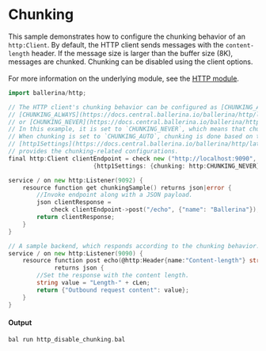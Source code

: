 # Chunking

This sample demonstrates how to configure the chunking behavior of an `http:Client`. By default, the HTTP client sends messages with the `content-length` header.
If the message size is larger than the buffer size (8K), messages are chunked. Chunking can be disabled using the client options.<br/><br/>
 For more information on the underlying module, 
 see the [HTTP module](https:docs.central.ballerina.io/ballerina/http/latest/).

```go
import ballerina/http;

// The HTTP client's chunking behavior can be configured as [CHUNKING_AUTO](https://docs.central.ballerina.io/ballerina/http/latest/constants#CHUNKING_AUTO),
// [CHUNKING_ALWAYS](https://docs.central.ballerina.io/ballerina/http/latest/constants#CHUNKING_ALWAYS),
// or [CHUNKING_NEVER](https://docs.central.ballerina.io/ballerina/http/latest/constants#CHUNKING_NEVER).
// In this example, it is set to `CHUNKING_NEVER`, which means that chunking never happens irrespective of the request size. 
// When chunking is set to `CHUNKING_AUTO`, chunking is done based on the request.
// [http1Settings](https://docs.central.ballerina.io/ballerina/http/latest/records/ClientHttp1Settings) annotation
// provides the chunking-related configurations.
final http:Client clientEndpoint = check new ("http://localhost:9090",
                        {http1Settings: {chunking: http:CHUNKING_NEVER}});

service / on new http:Listener(9092) {
    resource function get chunkingSample() returns json|error {
        //Invoke endpoint along with a JSON payload.
        json clientResponse =
            check clientEndpoint->post("/echo", {"name": "Ballerina"});
        return clientResponse;
    }
}

// A sample backend, which responds according to the chunking behavior.
service / on new http:Listener(9090) {
    resource function post echo(@http:Header{name:"Content-length"} string cLen)
             returns json {
        //Set the response with the content length.
        string value = "Length-" + cLen;
        return {"Outbound request content": value};
    }
}
```

#### Output

```go
bal run http_disable_chunking.bal
```